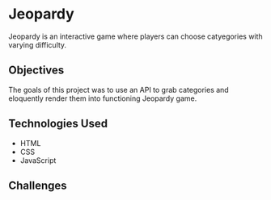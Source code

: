 # Jeopardy
Jeopardy is an interactive game where players can choose catyegories with varying difficulty.

## Objectives
The goals of this project was to use an API to grab categories and eloquently render them into functioning Jeopardy game.

## Technologies Used
- HTML
- CSS
- JavaScript

## Challenges
